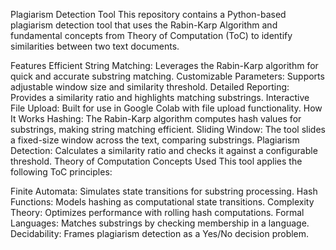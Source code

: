 Plagiarism Detection Tool
This repository contains a Python-based plagiarism detection tool that uses the Rabin-Karp Algorithm and fundamental concepts from Theory of Computation (ToC) to identify similarities between two text documents.

Features
Efficient String Matching: Leverages the Rabin-Karp algorithm for quick and accurate substring matching.
Customizable Parameters: Supports adjustable window size and similarity threshold.
Detailed Reporting: Provides a similarity ratio and highlights matching substrings.
Interactive File Upload: Built for use in Google Colab with file upload functionality.
How It Works
Hashing: The Rabin-Karp algorithm computes hash values for substrings, making string matching efficient.
Sliding Window: The tool slides a fixed-size window across the text, comparing substrings.
Plagiarism Detection: Calculates a similarity ratio and checks it against a configurable threshold.
Theory of Computation Concepts Used
This tool applies the following ToC principles:

Finite Automata: Simulates state transitions for substring processing.
Hash Functions: Models hashing as computational state transitions.
Complexity Theory: Optimizes performance with rolling hash computations.
Formal Languages: Matches substrings by checking membership in a language.
Decidability: Frames plagiarism detection as a Yes/No decision problem.
